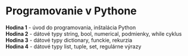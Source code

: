 # Programovanie v Pythone

**Hodina 1** - úvod do programovania, inštalácia Python  
**Hodina 2** - dátové typy string, bool, numerical, podmienky, while cyklus  
**Hodina 3** - dátové typy dictionary, funckie, rekurzia  
**Hodina 4** - dátové typy list, tuple, set, regulárne výrazy 
